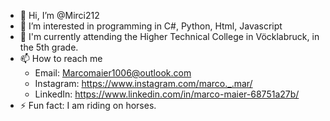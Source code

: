 - 👋 Hi, I’m @Mirci212
- 👀 I’m interested in programming in C#, Python, Html, Javascript
- 🌱 I'm currently attending the Higher Technical College in Vöcklabruck, in the 5th grade.
- 📫 How to reach me
  - Email: Marcomaier1006@outlook.com
  - Instagram: https://www.instagram.com/marco._.mar/
  - LinkedIn: https://www.linkedin.com/in/marco-maier-68751a27b/
- ⚡ Fun fact: I am riding on horses.
